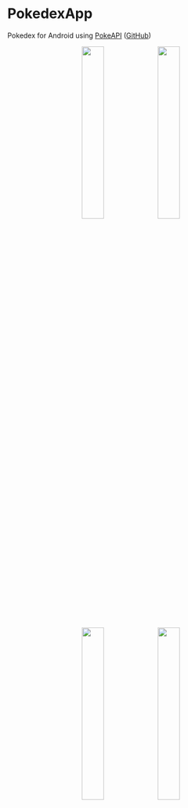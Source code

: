# PokedexApp
Pokedex for Android using [PokeAPI](https://pokeapi.co) ([GitHub](https://github.com/PokeAPI/pokeapi))

<p align="middle">
  <img src="https://i.imgur.com/114tzYa.jpg" width="30%">
  <img src="https://i.imgur.com/2IQnaMx.jpg" width="30%">
</p>

<p align="middle">
  <img src="https://imgur.com/NoRz6DR.jpg" width="30%">
  <img src="https://i.imgur.com/ZUMeVgG.jpg" width="30%">
</p>




